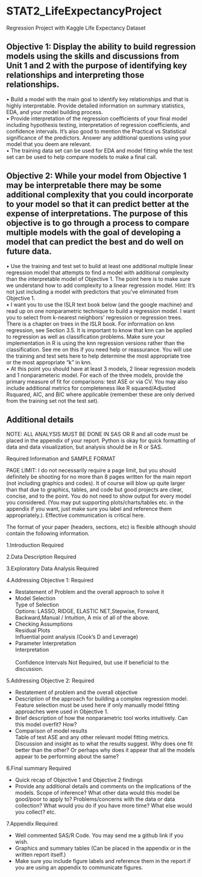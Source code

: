 # STAT2_LifeExpectancyProject
Regression Project with Kaggle Life Expectancy Dataset


## Objective 1: Display the ability to build regression models using the skills and discussions from Unit 1 and 2 with the purpose of identifying key relationships and interpreting those relationships.

•	Build a model with the main goal to identify key relationships and that is highly interpretable.  Provide detailed information on summary statistics, EDA, and your model building process.<br />
•	Provide interpretation of the regression coefficients of your final model including hypothesis testing, interpretation of regression coefficients, and confidence intervals. It’s also good to mention the Practical vs Statistical significance of the predictors.  Answer any additional questions using your model that you deem are relevant.<br />
•	The training data set can be used for EDA and model fitting while the test set can be used to help compare models to make a final call.<br />


## Objective 2:  While your model from Objective 1 may be interpretable there may be some additional complexity that you could incorporate to your model so that it can predict better at the expense of interpretations.  The purpose of this objective is to go through a process to compare multiple models with the goal of developing a model that can predict the best and do well on future data.  

•	Use the training and test set to build at least one additional multiple linear regression model that attempts to find a model with additional complexity than the interpretable model of Objective 1.  The point here is to make sure we understand how to add complexity to a linear regression model.   Hint:  It’s not just including a model with predictors that you’ve eliminated from Objective 1.<br />
•	I want you to use the ISLR text book below (and the google machine) and read up on one nonparametric technique to build a regression model.  I want you to select from k-nearest neighbors’ regression or regression trees. There is a chapter on trees in the ISLR book.  For information on knn regression, see Section 3.5.  It is important to know that knn can be applied to regression as well as classification problems.  Make sure your implementation in R is using the knn regression versions rather than the classification.  See me on this if you need help or reassurance.  You will use the training and test sets here to help determine the most appropriate tree or the most appropriate “k” in knn. <br />
•	At this point you should have at least 3 models, 2 linear regression models and 1 nonparameteric model.  For each of the three models, provide the primary measure of fit for comparisons:  test ASE or via CV.  You may also include additional metrics for completeness like R squared/Adjusted Rsquared, AIC, and BIC where applicable (remember these are only derived from the training set not the test set).  <br />


## Additional details

NOTE: ALL ANALYSIS MUST BE DONE IN SAS OR R and all code must be placed in the appendix of your report. Python is okay for quick formatting of data and data visualization, but analysis should be in R or SAS. <br />


Required Information and SAMPLE FORMAT <br />

PAGE LIMIT: I do not necessarily require a page limit, but you should definitely be shooting for no more than 8 pages written for the main report (not including graphics and codes).  It of course will blow up quite larger than that due to graphics, tables, and code but good projects are clear, concise, and to the point.  You do not need to show output for every model you considered.  (You may put supporting plots/charts/tables etc. in the appendix if you want, just make sure you label and reference them appropriately.). Effective communication is critical here.  <br />

The format of your paper (headers, sections, etc) is flexible although should contain the following information.   <br />

1.Introduction Required <br />

2.Data Description  Required <br />

3.Exploratory Data Analysis Required <br />

4.Addressing Objective 1:  Required <br />
-	Restatement of Problem and the overall approach to solve it  <br />
-	Model Selection<br />
		  	Type of Selection <br />
			Options: LASSO, RIDGE, ELASTIC NET,Stepwise, Forward, Backward,Manual / Intuition, A mix of all of the above.<br />
-	Checking Assumptions  <br />
			Residual Plots <br />
			Influential point analysis (Cook’s D and Leverage)<br />
-	Parameter Interpretation<br />
	       		Interpretation<br />           
	       		Confidence Intervals Not Required, but use if beneficial to the discussion.<br />
			
5.Addressing Objective 2: Required<br />
-	Restatement of problem and the overall objective  <br />
-	Description of the approach for building a complex regression model.  Feature selection must be used here if only manually model fitting approaches were used 		in Objective 1.<br />
-	Brief description of how the nonparametric tool works intuitively.  Can this model overfit?  How?    <br />
-	Comparison of model results  <br />
			Table of test ASE and any other relevant model fitting metrics. <br />
			Discussion and insight as to what the results suggest.  Why does one fit better than the other?  Or perhaps why does it appear that all the 			    models appear to be performing about the same? <br />
			
6.Final summary Required <br />
-	Quick recap of Objective 1 and Objective 2 findings <br />
-	Provide any additional details and comments on the implications of the models.  Scope of inference?  What other data would this model be good/poor to apply 	    to?   Problems/concerns with the data or data collection? What would you do if you have more time?  What else would you collect? etc.   <br />

7.Appendix  Required <br />
-	Well commented SAS/R Code.  You may send me a github link if you wish. <br />
-	Graphics and summary tables (Can be placed in the appendix or in the written report itself.) <br />
-	Make sure you include figure labels and reference them in the report if you are using an appendix to communicate figures. <br />
